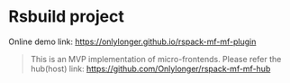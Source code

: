 # Rsbuild project

Online demo link: https://onlylonger.github.io/rspack-mf-mf-plugin

> This is an MVP implementation of micro-frontends. Please refer the hub(host) link: https://github.com/Onlylonger/rspack-mf-mf-hub
